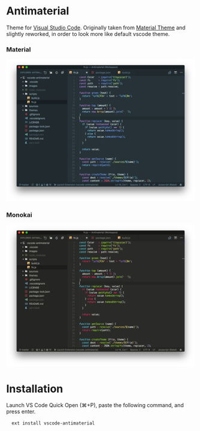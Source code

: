 # Antimaterial

Theme for [Visual Studio Code](http://code.visualstudio.com). Originally taken from [Material Theme](https://github.com/equinusocio/vsc-material-theme) and slightly reworked, in order to look more like default vscode theme.

### Material

<img src="https://raw.githubusercontent.com/tatyshev/vscode-antimaterial/master/images/material.png"/>

### Monokai

<img src="https://raw.githubusercontent.com/tatyshev/vscode-antimaterial/master/images/monokai.png"/>


# Installation
Launch VS Code Quick Open (⌘+P), paste the following command, and press enter.
```
  ext install vscode-antimaterial
```
